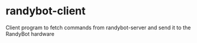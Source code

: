 # randybot-client
Client program to fetch commands from randybot-server and send it to the RandyBot hardware
